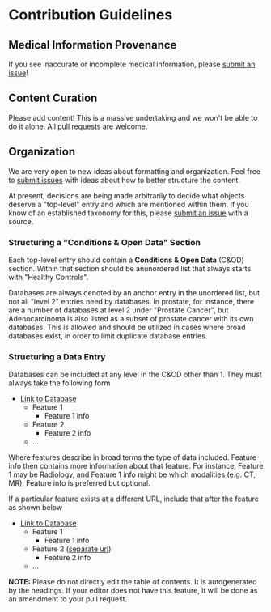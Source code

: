 # Contribution Guidelines

## Medical Information Provenance

If you see inaccurate or incomplete medical information, please [submit an issue](https://github.com/neheller/awesome-abdomen/issues)!

## Content Curation

Please add content! This is a massive undertaking and we won't be able to do it alone. All pull requests are welcome.

## Organization

We are very open to new ideas about formatting and organization. Feel free to [submit issues](https://github.com/neheller/awesome-abdomen/issues) with ideas about how to better structure the content.

At present, decisions are being made arbitrarily to decide what objects deserve a "top-level" entry and which are mentioned within them. If you know of an established taxonomy for this, please [submit an issue](https://github.com/neheller/awesome-abdomen/issues) with a source.

### Structuring a "Conditions & Open Data" Section

Each top-level entry should contain a **Conditions & Open Data** (C&OD) section. Within that section should be anunordered list that always starts with "Healthy Controls".

Databases are always denoted by an anchor entry in the unordered list, but not all "level 2" entries need by databases. In prostate, for instance, there are a number of databases at level 2 under "Prostate Cancer", but Adenocarcinoma is also listed as a subset of prostate cancer with its own databases. This is allowed and should be utilized in cases where broad databases exist, in order to limit duplicate database entries.

### Structuring a Data Entry

Databases can be included at any level in the C&OD other than 1. They must always take the following form

- [Link to Database](#structuring-a-data-entry)
  - Feature 1
    - Feature 1 info
  - Feature 2
    - Feature 2 info
  - ...

Where features describe in broad terms the type of data included. Feature info then contains more information about that feature. For instance, Feature 1 may be Radiology, and Feature 1 info might be which modalities (e.g. CT, MR). Feature info is preferred but optional.

If a particular feature exists at a different URL, include that after the feature as shown below

- [Link to Database](#structuring-a-data-entry)
  - Feature 1
    - Feature 1 info
  - Feature 2 ([separate url](#structuring-a-data-entry))
    - Feature 2 info
  - ...

**NOTE:** Please do not directly edit the table of contents. It is autogenerated by the headings. If your editor does not have this feature, it will be done as an amendment to your pull request.